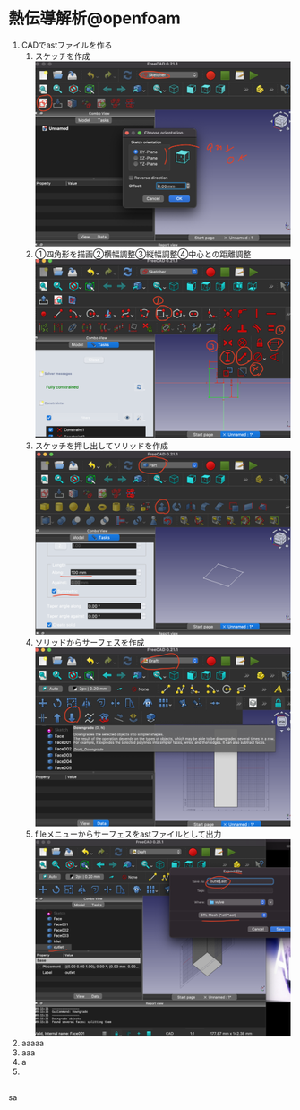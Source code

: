 <style>  
  hr {  
    opacity: 0;  
    break-after: page;  
  }  
</style>  

#  熱伝導解析@openfoam
1. CADでastファイルを作る
    1. スケッチを作成
![すてきな画像](cad1.png)
    1. ①四角形を描画②横幅調整③縦幅調整④中心との距離調整
![すてきな画像](cad2.png)
    1. スケッチを押し出してソリッドを作成
![すてきな画像](cad3.png)
    1. ソリッドからサーフェスを作成
![すてきな画像](cad4.png)
    1. fileメニューからサーフェスをastファイルとして出力
![すてきな画像](cad5.png)
1. aaaaa
2. aaa
3. a
4. 
 



---

sa
